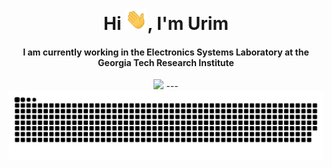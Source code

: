 <div align="center">
<h1 align="center">Hi <img width="35" src="https://github.com/1999AZZAR/1999AZZAR/blob/main/resources/img/waving.gif">, I'm Urim</h1>
<h4 align="center">I am currently working in the Electronics Systems Laboratory at the Georgia Tech Research Institute</h4>
  <img src="https://gtri.gatech.edu/public/prod/styles/hero_image/public/2017-07/Lab_ELSYS_header.jpg?itok=lTgDyXEx" width="800px">
  ---
  
</div>

<div align="center">
  <a href="https://1999azzar.github.io/1999AZZAR/">
  <img  src="https://github.com/1999AZZAR/1999AZZAR/blob/main/resources/img/grid-snake.svg"
       alt="snake" /></a>
</div>

</div>
